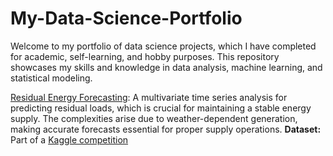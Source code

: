# My-Data-Science-Portfolio

Welcome to my portfolio of data science projects, which I have completed for academic, self-learning, and hobby purposes. This repository showcases my skills and knowledge in data analysis, machine learning, and statistical modeling.

[Residual Energy Forecasting](https://github.com/manasisuryavanshi99/Energy-Forecasting): A multivariate time series analysis for predicting residual loads, which is crucial for maintaining a stable energy supply. The complexities arise due to weather-dependent generation, making accurate forecasts essential for proper supply operations.
**Dataset:** Part of a [Kaggle competition](https://www.kaggle.com/competitions/energy-forecasting-data-challenge) 
